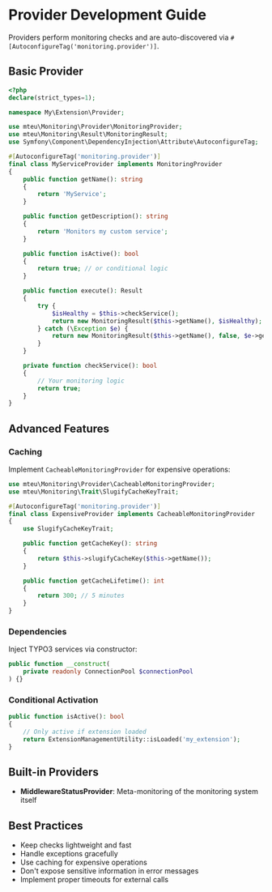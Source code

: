 # Provider Development Guide

Providers perform monitoring checks and are auto-discovered via `#[AutoconfigureTag('monitoring.provider')]`.

## Basic Provider

```php
<?php
declare(strict_types=1);

namespace My\Extension\Provider;

use mteu\Monitoring\Provider\MonitoringProvider;
use mteu\Monitoring\Result\MonitoringResult;
use Symfony\Component\DependencyInjection\Attribute\AutoconfigureTag;

#[AutoconfigureTag('monitoring.provider')]
final class MyServiceProvider implements MonitoringProvider
{
    public function getName(): string
    {
        return 'MyService';
    }

    public function getDescription(): string
    {
        return 'Monitors my custom service';
    }

    public function isActive(): bool
    {
        return true; // or conditional logic
    }

    public function execute(): Result
    {
        try {
            $isHealthy = $this->checkService();
            return new MonitoringResult($this->getName(), $isHealthy);
        } catch (\Exception $e) {
            return new MonitoringResult($this->getName(), false, $e->getMessage());
        }
    }

    private function checkService(): bool
    {
        // Your monitoring logic
        return true;
    }
}
```

## Advanced Features

### Caching
Implement `CacheableMonitoringProvider` for expensive operations:

```php
use mteu\Monitoring\Provider\CacheableMonitoringProvider;
use mteu\Monitoring\Trait\SlugifyCacheKeyTrait;

#[AutoconfigureTag('monitoring.provider')]
final class ExpensiveProvider implements CacheableMonitoringProvider
{
    use SlugifyCacheKeyTrait;

    public function getCacheKey(): string
    {
        return $this->slugifyCacheKey($this->getName());
    }

    public function getCacheLifetime(): int
    {
        return 300; // 5 minutes
    }
}
```

### Dependencies
Inject TYPO3 services via constructor:

```php
public function __construct(
    private readonly ConnectionPool $connectionPool
) {}
```

### Conditional Activation

```php
public function isActive(): bool
{
    // Only active if extension loaded
    return ExtensionManagementUtility::isLoaded('my_extension');
}
```

## Built-in Providers

- **MiddlewareStatusProvider**: Meta-monitoring of the monitoring system itself

## Best Practices

- Keep checks lightweight and fast
- Handle exceptions gracefully
- Use caching for expensive operations
- Don't expose sensitive information in error messages
- Implement proper timeouts for external calls

